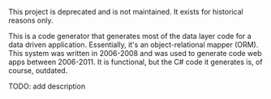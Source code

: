 This project is deprecated and is not maintained. It exists for historical reasons only.

This is a code generator that generates most of the data layer code for a data driven application. Essentially, it's an object-relational mapper (ORM). 
This system was written in 2006-2008 and was used to generate code web apps between 2006-2011. 
It is functional, but the C# code it generates is, of course, outdated.  

TODO: add description
